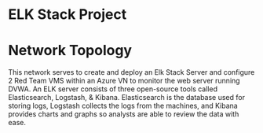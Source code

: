 # ELK Stack Project

# Network Topology
This network serves to create and deploy an Elk Stack Server and configure 2 Red Team VMS within an Azure VN to monitor the web server running DVWA.
An ELK server consists of three open-source tools called Elasticsearch, Logstash, & Kibana. Elasticsearch is the database used for storing logs, Logstash collects the logs from the machines, and Kibana provides charts and graphs so analysts are able to review the data with ease.


